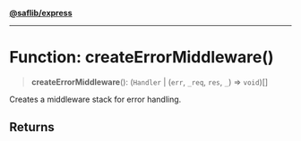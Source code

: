 [**@saflib/express**](../index.md)

***

# Function: createErrorMiddleware()

> **createErrorMiddleware**(): (`Handler` \| (`err`, `_req`, `res`, `_`) => `void`)[]

Creates a middleware stack for error handling.

## Returns
